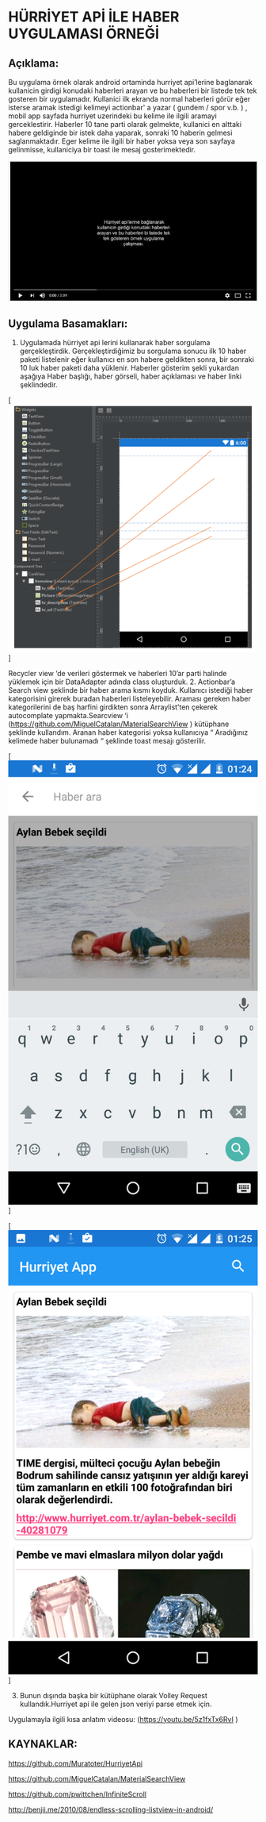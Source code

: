 # HÜRRİYET APİ İLE HABER UYGULAMASI ÖRNEĞİ

## Açıklama:
Bu uygulama örnek olarak android ortaminda hurriyet api’lerine baglanarak kullanicin girdigi konudaki haberleri arayan ve bu haberleri bir listede tek tek gosteren bir uygulamadır. Kullanici ilk ekranda normal haberleri görür eğer isterse aramak istedigi kelimeyi actionbar' a yazar ( gundem / spor v.b. ) , mobil app sayfada hurriyet uzerindeki bu kelime ile ilgili aramayi gerceklestirir. Haberler  10 tane parti olarak gelmekte, kullanici en alttaki habere geldiginde bir istek daha yaparak, sonraki 10 haberin gelmesi saglanmaktadır. Eger kelime ile ilgili bir haber yoksa veya son sayfaya gelinmisse, kullaniciya bir toast ile mesaj gosterimektedir.

[![Screen Shot](image/4.PNG)](https://youtu.be/5z1fxTx6RvI)

## Uygulama Basamakları:
1.	Uygulamada hürriyet api lerini kullanarak haber sorgulama gerçekleştirdik. Gerçekleştirdiğimiz bu sorgulama sonucu ilk 10 haber paketi listelenir eğer kullanıcı en son habere geldikten sonra, bir sonraki 10 luk haber paketi daha yüklenir. Haberler gösterim şekli yukardan aşağıya Haber başlığı, haber görseli, haber açıklaması ve haber linki şeklindedir.

[![Screen Shot](image/5.PNG)]

Recycler view ‘de verileri göstermek ve haberleri 10’ar parti halinde yüklemek için bir DataAdapter adında class oluşturduk.
2.	Actionbar’a  Search view şeklinde bir haber arama kısmı koyduk. Kullanıcı istediği haber kategorisini girerek buradan haberleri listeleyebilir. Araması gereken haber kategorilerini de baş harfini girdikten sonra Arraylist’ten çekerek autocomplate yapmakta.Searcview ‘i (https://github.com/MiguelCatalan/MaterialSearchView ) kütüphane şeklinde kullandım.
		Aranan haber kategorisi yoksa kullanıcıya “ Aradığınız kelimede haber bulunamadı “ şeklinde toast mesajı gösterilir.
		
  [![Screen Shot](image/Screenshot_20161118-012457.png)]
  
  [![Screen Shot](image/Screenshot_20161118-012504.png)]
  
  
3.	Bunun dışında başka bir kütüphane olarak Volley Request kullandık.Hurriyet api ile gelen json veriyi parse etmek  için.

Uygulamayla ilgili kısa anlatım videosu:  (https://youtu.be/5z1fxTx6RvI )

## KAYNAKLAR:
https://github.com/Muratoter/HurriyetApi

https://github.com/MiguelCatalan/MaterialSearchView

https://github.com/pwittchen/InfiniteScroll

http://benjii.me/2010/08/endless-scrolling-listview-in-android/

